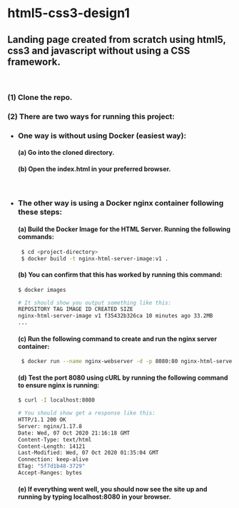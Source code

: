 # html5-css3-design1

## Landing page created from scratch using html5, css3 and javascript without using a CSS framework.

</br>

### (1) Clone the repo.

### (2) There are two ways for running this project:

- ### One way is without using Docker (easiest way):

  #### (a) Go into the cloned directory.

  #### (b) Open the index.html in your preferred browser.

   </br>

- ### The other way is using a Docker nginx container following these steps:

  #### (a) Build the Docker Image for the HTML Server. Running the following commands:

  ```bash
   $ cd <project-directory>
   $ docker build -t nginx-html-server-image:v1 .
  ```

  #### (b) You can confirm that this has worked by running this command:

  ```bash
  $ docker images

  # It should show you output something like this:
  REPOSITORY TAG IMAGE ID CREATED SIZE
  nginx-html-server-image v1 f35432b326ca 10 minutes ago 33.2MB
  ...
  ```

  #### (c) Run the following command to create and run the nginx server container:

  ```bash
   $ docker run --name nginx-webserver -d -p 8080:80 nginx-html-server-image:v1
  ```

  #### (d) Test the port 8080 using cURL by running the following command to ensure nginx is running:

  ```bash
  $ curl -I localhost:8080

  # You should show get a response like this:
  HTTP/1.1 200 OK
  Server: nginx/1.17.8
  Date: Wed, 07 Oct 2020 21:16:18 GMT
  Content-Type: text/html
  Content-Length: 14121
  Last-Modified: Wed, 07 Oct 2020 01:35:04 GMT
  Connection: keep-alive
  ETag: "5f7d1b48-3729"
  Accept-Ranges: bytes
  ```

  #### (e) If everything went well, you should now see the site up and running by typing localhost:8080 in your browser.
